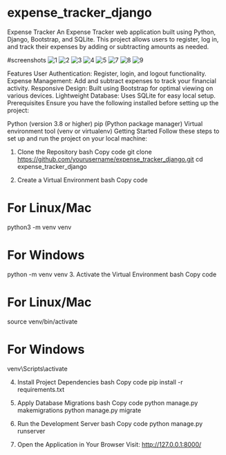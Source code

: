 # expense_tracker_django
Expense Tracker
An Expense Tracker web application built using Python, Django, Bootstrap, and SQLite. This project allows users to register, log in, and track their expenses by adding or subtracting amounts as needed.

#screenshots
![1](https://github.com/user-attachments/assets/eef1601d-1035-4449-a2f7-35f56752ac16)
![2](https://github.com/user-attachments/assets/14a50b0c-fd29-4236-aa3b-45e7e9a1c169)
![3](https://github.com/user-attachments/assets/92e9304d-757e-4299-8fb9-6b14cbca869d)
![4](https://github.com/user-attachments/assets/cb161b21-a4bb-413e-9973-e29de2670531)
![5](https://github.com/user-attachments/assets/4e5be9ab-9000-40ef-818b-56b4f973fa10)
![7](https://github.com/user-attachments/assets/7ed4bd15-9095-4437-8dbd-f8b826636696)
![8](https://github.com/user-attachments/assets/8e67e6a9-03be-4730-b04c-231f633e2672)
![9](https://github.com/user-attachments/assets/d3108e31-49ff-4ce6-8211-a18565074abc)

Features
User Authentication: Register, login, and logout functionality.
Expense Management: Add and subtract expenses to track your financial activity.
Responsive Design: Built using Bootstrap for optimal viewing on various devices.
Lightweight Database: Uses SQLite for easy local setup.
Prerequisites
Ensure you have the following installed before setting up the project:

Python (version 3.8 or higher)
pip (Python package manager)
Virtual environment tool (venv or virtualenv)
Getting Started
Follow these steps to set up and run the project on your local machine:

1. Clone the Repository
bash
Copy code
git clone https://github.com/yourusername/expense_tracker_django.git
cd expense_tracker_django

2. Create a Virtual Environment
bash
Copy code
# For Linux/Mac
python3 -m venv venv

# For Windows
python -m venv venv
3. Activate the Virtual Environment
bash
Copy code
# For Linux/Mac
source venv/bin/activate

# For Windows
venv\Scripts\activate

4. Install Project Dependencies
bash
Copy code
pip install -r requirements.txt

5. Apply Database Migrations
bash
Copy code
python manage.py makemigrations
python manage.py migrate

6. Run the Development Server
bash
Copy code
python manage.py runserver

7. Open the Application in Your Browser
Visit: http://127.0.0.1:8000/
